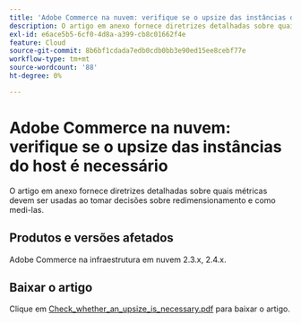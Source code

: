 ```yaml
---
title: 'Adobe Commerce na nuvem: verifique se o upsize das instâncias do host é necessário'
description: O artigo em anexo fornece diretrizes detalhadas sobre quais métricas devem ser usadas ao tomar decisões sobre redimensionamento e como medi-las.
exl-id: e6ace5b5-6cf0-4d8a-a399-cb8c01662f4e
feature: Cloud
source-git-commit: 8b6bf1cdada7edb0cdb0bb3e90ed15ee8cebf77e
workflow-type: tm+mt
source-wordcount: '88'
ht-degree: 0%

---
```


# Adobe Commerce na nuvem: verifique se o upsize das instâncias do host é necessário

O artigo em anexo fornece diretrizes detalhadas sobre quais métricas devem ser usadas ao tomar decisões sobre redimensionamento e como medi-las.

## Produtos e versões afetados

Adobe Commerce na infraestrutura em nuvem 2.3.x, 2.4.x.

## Baixar o artigo

Clique em [Check_whether_an_upsize_is_necessary.pdf](assets/Check_whether_an_upsize_is_needed.pdf) para baixar o artigo.

